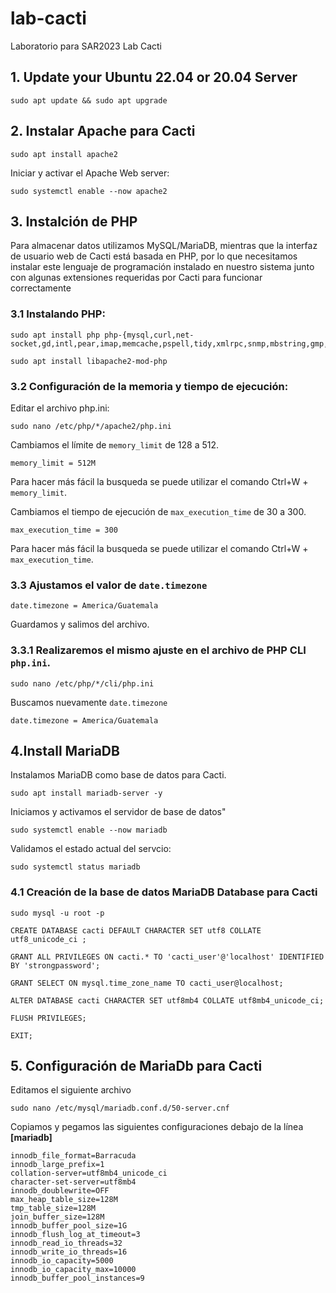 # lab-cacti
Laboratorio para SAR2023 Lab Cacti

## 1. Update your Ubuntu 22.04 or 20.04 Server
```
sudo apt update && sudo apt upgrade
```

## 2. Instalar Apache para Cacti
```
sudo apt install apache2
```
Iniciar y activar el Apache Web server:
```
sudo systemctl enable --now apache2
```

## 3. Instalción de PHP
Para almacenar datos utilizamos MySQL/MariaDB, mientras que la interfaz de usuario web de Cacti está basada en PHP, por lo que necesitamos instalar este lenguaje de programación instalado en nuestro sistema junto con algunas extensiones requeridas por Cacti para funcionar correctamente

### 3.1 Instalando PHP:
```
sudo apt install php php-{mysql,curl,net-socket,gd,intl,pear,imap,memcache,pspell,tidy,xmlrpc,snmp,mbstring,gmp,json,xml,common,ldap}
```
```
sudo apt install libapache2-mod-php
```

### 3.2 Configuración de la memoria y tiempo de ejecución:
Editar el archivo php.ini:
```
sudo nano /etc/php/*/apache2/php.ini
```
Cambiamos el límite de ```memory_limit``` de 128 a 512.
```
memory_limit = 512M
```
Para hacer más fácil la busqueda se puede utilizar el comando Ctrl+W + ```memory_limit```.

Cambiamos el tiempo de ejecución de ```max_execution_time``` de  30 a 300.
```
max_execution_time = 300
```
Para hacer más fácil la busqueda se puede utilizar el comando Ctrl+W + ```max_execution_time```.

### 3.3 Ajustamos el valor de ```date.timezone```
```
date.timezone = America/Guatemala
```

Guardamos y salimos del archivo.

### 3.3.1 Realizaremos el mismo ajuste en el archivo de PHP CLI ```php.ini```.

```
sudo nano /etc/php/*/cli/php.ini
```
Buscamos nuevamente ```date.timezone```
```
date.timezone = America/Guatemala
```
 
## 4.Install MariaDB
Instalamos MariaDB como base de datos para Cacti.
```
sudo apt install mariadb-server -y
```
Iniciamos y activamos el servidor de base de datos"
```
sudo systemctl enable --now mariadb
```
Validamos el estado actual del servcio:
```
sudo systemctl status mariadb
```

### 4.1 Creación de la base de datos MariaDB Database para Cacti
```
sudo mysql -u root -p
```
```
CREATE DATABASE cacti DEFAULT CHARACTER SET utf8 COLLATE utf8_unicode_ci ;
```
```
GRANT ALL PRIVILEGES ON cacti.* TO 'cacti_user'@'localhost' IDENTIFIED BY 'strongpassword';
```
```
GRANT SELECT ON mysql.time_zone_name TO cacti_user@localhost;
```
```
ALTER DATABASE cacti CHARACTER SET utf8mb4 COLLATE utf8mb4_unicode_ci;
```
```
FLUSH PRIVILEGES;
```
```
EXIT;
```
## 5. Configuración de MariaDb para Cacti
Editamos el siguiente archivo
```
sudo nano /etc/mysql/mariadb.conf.d/50-server.cnf
```

Copiamos y pegamos las siguientes configuraciones debajo de la línea **[mariadb]**
```
innodb_file_format=Barracuda
innodb_large_prefix=1
collation-server=utf8mb4_unicode_ci
character-set-server=utf8mb4
innodb_doublewrite=OFF
max_heap_table_size=128M
tmp_table_size=128M
join_buffer_size=128M
innodb_buffer_pool_size=1G
innodb_flush_log_at_timeout=3
innodb_read_io_threads=32
innodb_write_io_threads=16
innodb_io_capacity=5000
innodb_io_capacity_max=10000
innodb_buffer_pool_instances=9
```

